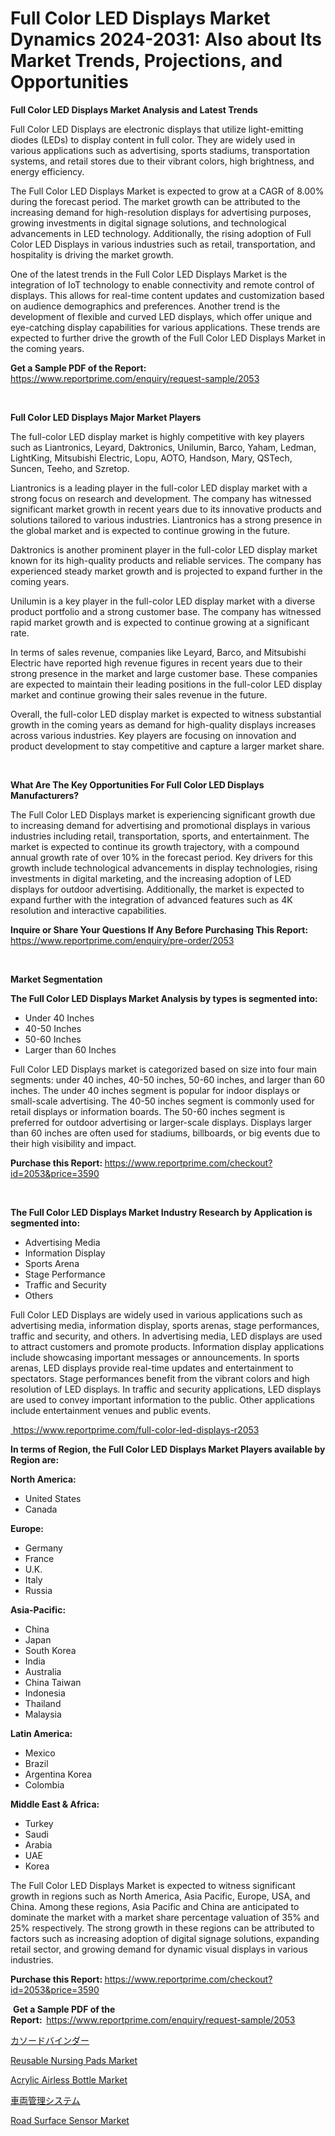<p><h1>Full Color LED Displays Market Dynamics 2024-2031: Also about Its Market Trends, Projections, and Opportunities</h1></p><p><strong>Full Color LED Displays Market Analysis and Latest Trends</strong></p>
<p><p>Full Color LED Displays are electronic displays that utilize light-emitting diodes (LEDs) to display content in full color. They are widely used in various applications such as advertising, sports stadiums, transportation systems, and retail stores due to their vibrant colors, high brightness, and energy efficiency.</p><p>The Full Color LED Displays Market is expected to grow at a CAGR of 8.00% during the forecast period. The market growth can be attributed to the increasing demand for high-resolution displays for advertising purposes, growing investments in digital signage solutions, and technological advancements in LED technology. Additionally, the rising adoption of Full Color LED Displays in various industries such as retail, transportation, and hospitality is driving the market growth.</p><p>One of the latest trends in the Full Color LED Displays Market is the integration of IoT technology to enable connectivity and remote control of displays. This allows for real-time content updates and customization based on audience demographics and preferences. Another trend is the development of flexible and curved LED displays, which offer unique and eye-catching display capabilities for various applications. These trends are expected to further drive the growth of the Full Color LED Displays Market in the coming years.</p></p>
<p><strong>Get a Sample PDF of the Report:&nbsp;</strong> <a href="https://www.reportprime.com/enquiry/request-sample/2053">https://www.reportprime.com/enquiry/request-sample/2053</a></p>
<p>&nbsp;</p>
<p><strong>Full Color LED Displays Major Market Players</strong></p>
<p><p>The full-color LED display market is highly competitive with key players such as Liantronics, Leyard, Daktronics, Unilumin, Barco, Yaham, Ledman, LightKing, Mitsubishi Electric, Lopu, AOTO, Handson, Mary, QSTech, Suncen, Teeho, and Szretop. </p><p>Liantronics is a leading player in the full-color LED display market with a strong focus on research and development. The company has witnessed significant market growth in recent years due to its innovative products and solutions tailored to various industries. Liantronics has a strong presence in the global market and is expected to continue growing in the future. </p><p>Daktronics is another prominent player in the full-color LED display market known for its high-quality products and reliable services. The company has experienced steady market growth and is projected to expand further in the coming years. </p><p>Unilumin is a key player in the full-color LED display market with a diverse product portfolio and a strong customer base. The company has witnessed rapid market growth and is expected to continue growing at a significant rate.</p><p>In terms of sales revenue, companies like Leyard, Barco, and Mitsubishi Electric have reported high revenue figures in recent years due to their strong presence in the market and large customer base. These companies are expected to maintain their leading positions in the full-color LED display market and continue growing their sales revenue in the future. </p><p>Overall, the full-color LED display market is expected to witness substantial growth in the coming years as demand for high-quality displays increases across various industries. Key players are focusing on innovation and product development to stay competitive and capture a larger market share.</p></p>
<p>&nbsp;</p>
<p><strong>What Are The Key Opportunities For Full Color LED Displays Manufacturers?</strong></p>
<p><p>The Full Color LED Displays market is experiencing significant growth due to increasing demand for advertising and promotional displays in various industries including retail, transportation, sports, and entertainment. The market is expected to continue its growth trajectory, with a compound annual growth rate of over 10% in the forecast period. Key drivers for this growth include technological advancements in display technologies, rising investments in digital marketing, and the increasing adoption of LED displays for outdoor advertising. Additionally, the market is expected to expand further with the integration of advanced features such as 4K resolution and interactive capabilities.</p></p>
<p><strong>Inquire or Share Your Questions If Any Before Purchasing This Report:</strong> <a href="https://www.reportprime.com/enquiry/pre-order/2053">https://www.reportprime.com/enquiry/pre-order/2053</a></p>
<p>&nbsp;</p>
<p><strong>Market Segmentation</strong></p>
<p><strong>The Full Color LED Displays Market Analysis by types is segmented into:</strong></p>
<p><ul><li>Under 40 Inches</li><li>40-50 Inches</li><li>50-60 Inches</li><li>Larger than 60 Inches</li></ul></p>
<p><p>Full Color LED Displays market is categorized based on size into four main segments: under 40 inches, 40-50 inches, 50-60 inches, and larger than 60 inches. The under 40 inches segment is popular for indoor displays or small-scale advertising. The 40-50 inches segment is commonly used for retail displays or information boards. The 50-60 inches segment is preferred for outdoor advertising or larger-scale displays. Displays larger than 60 inches are often used for stadiums, billboards, or big events due to their high visibility and impact.</p></p>
<p><strong>Purchase this Report:&nbsp;</strong><a href="https://www.reportprime.com/checkout?id=2053&price=3590">https://www.reportprime.com/checkout?id=2053&price=3590</a></p>
<p>&nbsp;</p>
<p><strong>The Full Color LED Displays Market Industry Research by Application is segmented into:</strong></p>
<p><ul><li>Advertising Media</li><li>Information Display</li><li>Sports Arena</li><li>Stage Performance</li><li>Traffic and Security</li><li>Others</li></ul></p>
<p><p>Full Color LED Displays are widely used in various applications such as advertising media, information display, sports arenas, stage performances, traffic and security, and others. In advertising media, LED displays are used to attract customers and promote products. Information display applications include showcasing important messages or announcements. In sports arenas, LED displays provide real-time updates and entertainment to spectators. Stage performances benefit from the vibrant colors and high resolution of LED displays. In traffic and security applications, LED displays are used to convey important information to the public. Other applications include entertainment venues and public events.</p></p>
<p><a href="https://www.reportprime.com/full-color-led-displays-r2053">&nbsp;https://www.reportprime.com/full-color-led-displays-r2053</a></p>
<p><strong>In terms of Region, the Full Color LED Displays Market Players available by Region are:</strong></p>
<p>
    <p> <strong> North America: </strong>
        <ul>
            <li>United States</li>
            <li>Canada</li>
        </ul>
        </p> 
    <p> <strong> Europe: </strong>
        <ul>
            <li>Germany</li>
            <li>France</li>
            <li>U.K.</li>
            <li>Italy</li>
            <li>Russia</li>
        </ul>
        </p> 
    <p> <strong> Asia-Pacific: </strong>
        <ul>
            <li>China</li>
            <li>Japan</li>
            <li>South Korea</li>
            <li>India</li>
            <li>Australia</li>
            <li>China Taiwan</li>
            <li>Indonesia</li>
            <li>Thailand</li>
            <li>Malaysia</li>
        </ul>
        </p> 
    <p> <strong> Latin America: </strong>
        <ul>
            <li>Mexico</li>
            <li>Brazil</li>
            <li>Argentina Korea</li>
            <li>Colombia</li>
        </ul>
        </p> 
    <p> <strong> Middle East & Africa: </strong>
        <ul>
            <li>Turkey</li>
            <li>Saudi</li>
            <li>Arabia</li>
            <li>UAE</li>
            <li>Korea</li>
        </ul>
    </p>
    </p>
<p><p>The Full Color LED Displays Market is expected to witness significant growth in regions such as North America, Asia Pacific, Europe, USA, and China. Among these regions, Asia Pacific and China are anticipated to dominate the market with a market share percentage valuation of 35% and 25% respectively. The strong growth in these regions can be attributed to factors such as increasing adoption of digital signage solutions, expanding retail sector, and growing demand for dynamic visual displays in various industries.</p></p>
<p><strong>Purchase this Report: </strong><a href="https://www.reportprime.com/checkout?id=2053&price=3590">https://www.reportprime.com/checkout?id=2053&price=3590</a></p>
<p>&nbsp;<strong>Get a Sample PDF of the Report:&nbsp;&nbsp;</strong><a href="https://www.reportprime.com/enquiry/request-sample/2053">https://www.reportprime.com/enquiry/request-sample/2053</a></p>
<p><strong></strong></p>
<p><p><a href="https://github.com/decker5351/Market-Research-Report-List-1/blob/main/861864471921.md">カソードバインダー</a></p><p><a href="https://issuu.com/reportprime-2/docs/reusable-nursing-pads-market-size-2030.pptx">Reusable Nursing Pads Market</a></p><p><a href="https://issuu.com/reportprime-2/docs/acrylic-airless-bottle-market-size-2030.pptx">Acrylic Airless Bottle Market</a></p><p><a href="https://github.com/KaydenJohns1964/Market-Research-Report-List-1/blob/main/649117571920.md">車両管理システム</a></p><p><a href="https://github.com/maudAbbott7/Market-Research-Report-List-1/blob/main/road-surface-sensor-market.md">Road Surface Sensor Market</a></p></p>